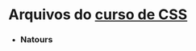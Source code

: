 # Arquivos do <a href="https://www.udemy.com/course/advanced-css-and-sass/"> curso de CSS </a> 

<ul> 
  <li><h3>Natours</h3</li>
</ul>

<!--  Paste Image Relative PATH   ![Alt text](./Natours/img/hero.jpg?raw=true "Title") -->
